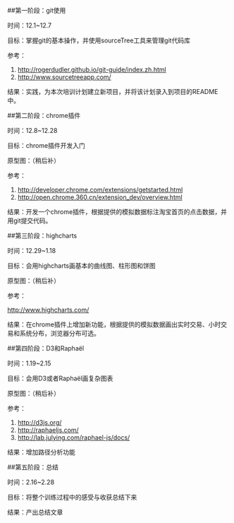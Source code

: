 ##第一阶段：git使用

时间：12.1~12.7

目标：掌握git的基本操作，并使用sourceTree工具来管理git代码库

参考：

 1. http://rogerdudler.github.io/git-guide/index.zh.html
 2. http://www.sourcetreeapp.com/

结果：实践，为本次培训计划建立新项目，并将该计划录入到项目的README中。

##第二阶段：chrome插件

时间：12.8~12.28

目标：chrome插件开发入门

原型图：（稍后补）

参考：

 1. http://developer.chrome.com/extensions/getstarted.html
 2. http://open.chrome.360.cn/extension_dev/overview.html

结果：开发一个chrome插件，根据提供的模拟数据标注淘宝首页的点击数据，并用git提交代码。

##第三阶段：highcharts

时间：12.29~1.18

目标：会用highcharts画基本的曲线图、柱形图和饼图

原型图：（稍后补）

参考：

http://www.highcharts.com/

结果：在chrome插件上增加新功能，根据提供的模拟数据画出实时交易、小时交易和系统分布，浏览器分布可选。

##第四阶段：D3和Raphaël

时间：1.19~2.15

目标：会用D3或者Raphaël画复杂图表

原型图：（稍后补）

参考：

 1. http://d3js.org/
 2. http://raphaeljs.com/
 3. http://lab.julying.com/raphael-js/docs/

结果：增加路径分析功能

##第五阶段：总结

时间：2.16~2.28

目标：将整个训练过程中的感受与收获总结下来

结果：产出总结文章
